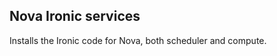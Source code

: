 Nova Ironic services
--------------------

Installs the Ironic code for Nova, both scheduler and compute.
